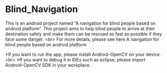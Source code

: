 Blind_Navigation
================

This is an android project named “A navigation for blind people based on android platform”. 
This project aims to help blind people to arrive at their destination safely and make them 
can be rescued as fast as possible if they face some danger.
<br\>
For more details, please see here <a herf="http://www.bxs.moe/archives/93">A navigation for blind people based on android platform</a>

*If you want to run the app, please install Android-OpenCV on your device.<br\>
*If you want to debug it in IDEs such as eclipse, please import Android-OpenCV SDK in your workplace.
